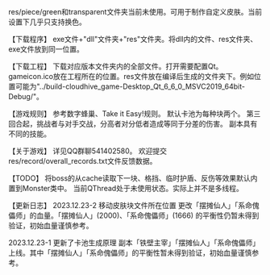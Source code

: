 res/piece/green和transparent文件夹当前未使用。可用于制作自定义皮肤。当前设置下几乎只支持换色。

【下载程序】
exe文件+"dll"文件夹+"res"文件夹。将dll内的文件、res文件夹、exe文件放到同一位置。

【下载工程】
下载对应版本文件夹内的全部文件。打开需要配置Qt。
gameicon.ico放在工程所在的位置。res文件放在编译后生成的文件夹下。例如位置可能为"../build-cloudhive_game-Desktop_Qt_6_6_0_MSVC2019_64bit-Debug/"。


【游戏规则】
参考数字蜂巢、Take it Easy!规则。
默认卡池为每种块两个。
第三回合起，挑战者与对手交战，分高者对分低者造成等同于分差的伤害。
副本具有不同的技能。

【关于游戏】
详见QQ群聊541402580。
欢迎提交res/record/overall_records.txt文件反馈数据。

【TODO】
将boss的从cache读取下一块、格挡、临时护盾、反伤等效果默认内置到Monster类中。
当前QThread处于未使用状态。实际上并不是多线程。

【更新日志】
2023.12.23-2
移动皮肤块文件所在位置
更改「摆摊仙人」「系命傀儡师」的血量。「摆摊仙人」(2000)、「系命傀儡师」(1666) 的平衡性仍暂未得到验证，初始血量谨慎参考。

2023.12.23-1
更新了卡池生成原理
副本「铁壁主宰」「摆摊仙人」「系命傀儡师」上线。其中「摆摊仙人」「系命傀儡师」的平衡性暂未得到验证，初始血量谨慎参考。




